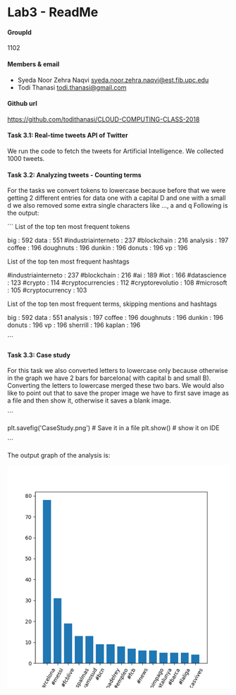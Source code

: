 # Lab3 - ReadMe

#### GroupId
1102

#### Members & email
- Syeda Noor Zehra Naqvi         <syeda.noor.zehra.naqvi@est.fib.upc.edu>
- Todi Thanasi                   <todi.thanasi@gmail.com>
                         
#### Github url
https://github.com/todithanasi/CLOUD-COMPUTING-CLASS-2018

#### Task 3.1: Real-time tweets API of Twitter

We run the code to fetch the tweets for Artificial Intelligence. We collected 1000 tweets.

#### Task 3.2: Analyzing tweets - Counting terms

For the tasks we convert tokens to lowercase because before that we were getting 2 different entries for data one with a capital D and one with a small d
we also removed some extra single characters like ..., a and q
Following is the output:

´´´
List of the top ten most frequent tokens

big : 592
data : 551
#industriainterneto : 237
#blockchain : 216
analysis : 197
coffee : 196
doughnuts : 196
dunkin : 196
donuts : 196
vp : 196

List of the top ten most frequent hashtags

#industriainterneto : 237
#blockchain : 216
#ai : 189
#iot : 166
#datascience : 123
#crypto : 114
#cryptocurrencies : 112
#cryptorevolutio : 108
#microsoft : 105
#cryptocurrency : 103

List of the top ten most frequent terms, skipping mentions and hashtags

big : 592
data : 551
analysis : 197
coffee : 196
doughnuts : 196
dunkin : 196
donuts : 196
vp : 196
sherrill : 196
kaplan : 196


´´´

#### Task 3.3: Case study

For this task we also converted letters to lowercase only because otherwise in the graph we have 2 bars for barcelona( with capital b and small B).
Converting the letters to lowercase merged these two bars.
We would also like to point out that to save the proper image we have to first save image as a file and then show it, otherwise it saves a blank image.

´´´

plt.savefig('CaseStudy.png')  # Save it in a file
plt.show()                  # show it on IDE

´´´

The output graph of the analysis is: 

![Barcelona](https://github.com/todithanasi/CLOUD-COMPUTING-CLASS-2018/raw/master/Lab3/CaseStudy.png)


